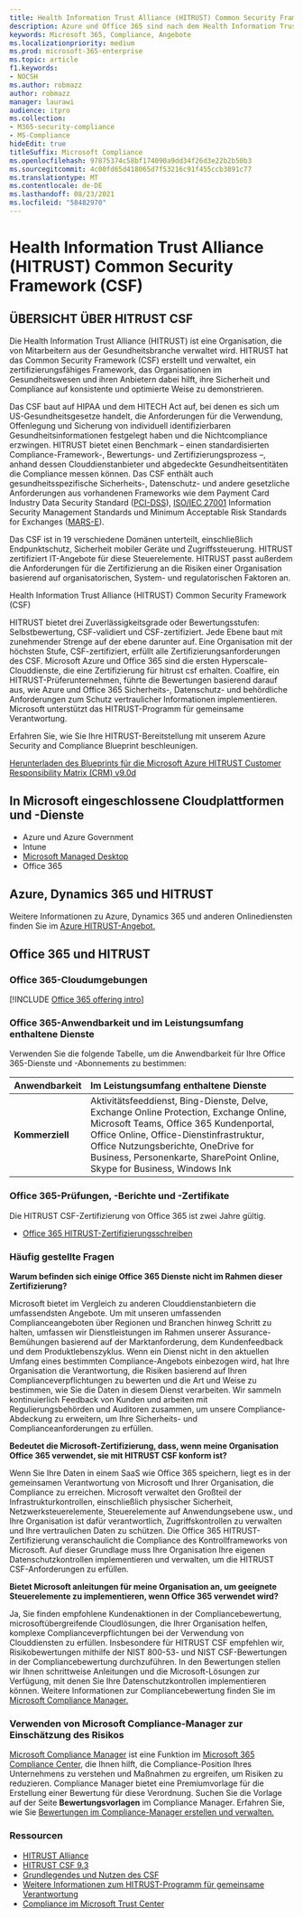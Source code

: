 ```yaml
---
title: Health Information Trust Alliance (HITRUST) Common Security Framework (CSF)
description: Azure und Office 365 sind nach dem Health Information Trust Alliance (HITRUST) Common Security Framework (CSF) zertifiziert.
keywords: Microsoft 365, Compliance, Angebote
ms.localizationpriority: medium
ms.prod: microsoft-365-enterprise
ms.topic: article
f1.keywords:
- NOCSH
ms.author: robmazz
author: robmazz
manager: laurawi
audience: itpro
ms.collection:
- M365-security-compliance
- MS-Compliance
hideEdit: true
titleSuffix: Microsoft Compliance
ms.openlocfilehash: 97875374c58bf174090a9dd34f26d3e22b2b50b3
ms.sourcegitcommit: 4c00fd65d418065d7f53216c91f455ccb3891c77
ms.translationtype: MT
ms.contentlocale: de-DE
ms.lasthandoff: 08/23/2021
ms.locfileid: "58482970"
---
```

# <a name="health-information-trust-alliance-hitrust-common-security-framework-csf"></a>Health Information Trust Alliance (HITRUST) Common Security Framework (CSF)

## <a name="hitrust-csf-overview"></a>ÜBERSICHT ÜBER HITRUST CSF

Die Health Information Trust Alliance (HITRUST) ist eine Organisation, die von Mitarbeitern aus der Gesundheitsbranche verwaltet wird. HITRUST hat das Common Security Framework (CSF) erstellt und verwaltet, ein zertifizierungsfähiges Framework, das Organisationen im Gesundheitswesen und ihren Anbietern dabei hilft, ihre Sicherheit und Compliance auf konsistente und optimierte Weise zu demonstrieren.

Das CSF baut auf HIPAA und dem HITECH Act auf, bei denen es sich um US-Gesundheitsgesetze handelt, die Anforderungen für die Verwendung, Offenlegung und Sicherung von individuell identifizierbaren Gesundheitsinformationen festgelegt haben und die Nichtcompliance erzwingen. HITRUST bietet einen Benchmark – einen standardisierten Compliance-Framework-, Bewertungs- und Zertifizierungsprozess –, anhand dessen Clouddienstanbieter und abgedeckte Gesundheitsentitäten die Compliance messen können. Das CSF enthält auch gesundheitsspezifische Sicherheits-, Datenschutz- und andere gesetzliche Anforderungen aus vorhandenen Frameworks wie dem Payment Card Industry Data Security Standard ([PCI-DSS](https://www.microsoft.com/trustcenter/compliance/pci)), [ISO/IEC 27001](https://www.microsoft.com/trustcenter/compliance/iso-iec-27001) Information Security Management Standards und Minimum Acceptable Risk Standards for Exchanges ([MARS-E](https://www.microsoft.com/trustcenter/compliance/mars-e)).

Das CSF ist in 19 verschiedene Domänen unterteilt, einschließlich Endpunktschutz, Sicherheit mobiler Geräte und Zugriffssteuerung. HITRUST zertifiziert IT-Angebote für diese Steuerelemente. HITRUST passt außerdem die Anforderungen für die Zertifizierung an die Risiken einer Organisation basierend auf organisatorischen, System- und regulatorischen Faktoren an.

Health Information Trust Alliance (HITRUST) Common Security Framework (CSF)

HITRUST bietet drei Zuverlässigkeitsgrade oder Bewertungsstufen: Selbstbewertung, CSF-validiert und CSF-zertifiziert. Jede Ebene baut mit zunehmender Strenge auf der ebene darunter auf. Eine Organisation mit der höchsten Stufe, CSF-zertifiziert, erfüllt alle Zertifizierungsanforderungen des CSF. Microsoft Azure und Office 365 sind die ersten Hyperscale-Clouddienste, die eine Zertifizierung für hitrust csf erhalten. Coalfire, ein HITRUST-Prüferunternehmen, führte die Bewertungen basierend darauf aus, wie Azure und Office 365 Sicherheits-, Datenschutz- und behördliche Anforderungen zum Schutz vertraulicher Informationen implementieren. Microsoft unterstützt das HITRUST-Programm für gemeinsame Verantwortung.

Erfahren Sie, wie Sie Ihre HITRUST-Bereitstellung mit unserem Azure Security and Compliance Blueprint beschleunigen.

[Herunterladen des Blueprints für die Microsoft Azure HITRUST Customer Responsibility Matrix (CRM) v9.0d](https://servicetrust.microsoft.com/ViewPage/Blueprint?command=Download&downloadType=Document&downloadId=3ccde498-4761-4be0-be8b-cd8d379a3a4f&docTab=fc060920-cdb8-11e7-bacf-0bf52b09d912_Healthcare_Blueprint)

## <a name="microsoft-in-scope-cloud-platforms--services"></a>In Microsoft eingeschlossene Cloudplattformen und -Dienste

- Azure und Azure Government
- Intune
- [Microsoft Managed Desktop](/microsoft-365/managed-desktop/intro/compliance)
- Office 365

## <a name="azure-dynamics-365-and-hitrust"></a>Azure, Dynamics 365 und HITRUST

Weitere Informationen zu Azure, Dynamics 365 und anderen Onlinediensten finden Sie im [Azure HITRUST-Angebot.](/azure/compliance/offerings/offering-hitrust)

## <a name="office-365-and-hitrust"></a>Office 365 und HITRUST

### <a name="office-365-cloud-environments"></a>Office 365-Cloudumgebungen

[!INCLUDE [Office 365 offering intro](../includes/o365-offering-introduction.md)]

### <a name="office-365-applicability-and-in-scope-services"></a>Office 365-Anwendbarkeit und im Leistungsumfang enthaltene Dienste

Verwenden Sie die folgende Tabelle, um die Anwendbarkeit für Ihre Office 365-Dienste und -Abonnements zu bestimmen:

| **Anwendbarkeit** | **Im Leistungsumfang enthaltene Dienste** |
|:------------------|:----------------------|
| **Kommerziell** | Aktivitätsfeeddienst, Bing-Dienste, Delve, Exchange Online Protection, Exchange Online, Microsoft Teams, Office 365 Kundenportal, Office Online, Office-Dienstinfrastruktur, Office Nutzungsberichte, OneDrive for Business, Personenkarte, SharePoint Online, Skype for Business, Windows Ink |

### <a name="office-365-audits-reports-and-certificates"></a>Office 365-Prüfungen, -Berichte und -Zertifikate

Die HITRUST CSF-Zertifizierung von Office 365 ist zwei Jahre gültig.

- [Office 365 HITRUST-Zertifizierungsschreiben](https://aka.ms/O365HITRUSTcertification)

### <a name="frequently-asked-questions"></a>Häufig gestellte Fragen

**Warum befinden sich einige Office 365 Dienste nicht im Rahmen dieser Zertifizierung?**

Microsoft bietet im Vergleich zu anderen Clouddienstanbietern die umfassendsten Angebote. Um mit unseren umfassenden Complianceangeboten über Regionen und Branchen hinweg Schritt zu halten, umfassen wir Dienstleistungen im Rahmen unserer Assurance-Bemühungen basierend auf der Marktanforderung, dem Kundenfeedback und dem Produktlebenszyklus. Wenn ein Dienst nicht in den aktuellen Umfang eines bestimmten Compliance-Angebots einbezogen wird, hat Ihre Organisation die Verantwortung, die Risiken basierend auf Ihren Complianceverpflichtungen zu bewerten und die Art und Weise zu bestimmen, wie Sie die Daten in diesem Dienst verarbeiten. Wir sammeln kontinuierlich Feedback von Kunden und arbeiten mit Regulierungsbehörden und Auditoren zusammen, um unsere Compliance-Abdeckung zu erweitern, um Ihre Sicherheits- und Complianceanforderungen zu erfüllen.

**Bedeutet die Microsoft-Zertifizierung, dass, wenn meine Organisation Office 365 verwendet, sie mit HITRUST CSF konform ist?**

Wenn Sie Ihre Daten in einem SaaS wie Office 365 speichern, liegt es in der gemeinsamen Verantwortung von Microsoft und Ihrer Organisation, die Compliance zu erreichen. Microsoft verwaltet den Großteil der Infrastrukturkontrollen, einschließlich physischer Sicherheit, Netzwerksteuerelemente, Steuerelemente auf Anwendungsebene usw., und Ihre Organisation ist dafür verantwortlich, Zugriffskontrollen zu verwalten und Ihre vertraulichen Daten zu schützen. Die Office 365 HITRUST-Zertifizierung veranschaulicht die Compliance des Kontrollframeworks von Microsoft. Auf dieser Grundlage muss Ihre Organisation Ihre eigenen Datenschutzkontrollen implementieren und verwalten, um die HITRUST CSF-Anforderungen zu erfüllen.

**Bietet Microsoft anleitungen für meine Organisation an, um geeignete Steuerelemente zu implementieren, wenn Office 365 verwendet wird?**

Ja, Sie finden empfohlene Kundenaktionen in der Compliancebewertung, microsoftübergreifende Cloudlösungen, die Ihrer Organisation helfen, komplexe Complianceverpflichtungen bei der Verwendung von Clouddiensten zu erfüllen. Insbesondere für HITRUST CSF empfehlen wir, Risikobewertungen mithilfe der NIST 800-53- und NIST CSF-Bewertungen in der Compliancebewertung durchzuführen. In den Bewertungen stellen wir Ihnen schrittweise Anleitungen und die Microsoft-Lösungen zur Verfügung, mit denen Sie Ihre Datenschutzkontrollen implementieren können. Weitere Informationen zur Compliancebewertung finden Sie im [Microsoft Compliance Manager.](/microsoft-365/compliance/compliance-manager)

### <a name="use-microsoft-compliance-manager-to-assess-your-risk"></a>Verwenden von Microsoft Compliance-Manager zur Einschätzung des Risikos

[Microsoft Compliance Manager](/microsoft-365/compliance/compliance-manager) ist eine Funktion im [Microsoft 365 Compliance Center](/microsoft-365/compliance/microsoft-365-compliance-center), die Ihnen hilft, die Compliance-Position Ihres Unternehmens zu verstehen und Maßnahmen zu ergreifen, um Risiken zu reduzieren. Compliance Manager bietet eine Premiumvorlage für die Erstellung einer Bewertung für diese Verordnung. Suchen Sie die Vorlage auf der Seite **Bewertungsvorlagen** im Compliance Manager. Erfahren Sie, wie Sie [Bewertungen im Compliance-Manager erstellen und verwalten.](/microsoft-365/compliance/compliance-manager-assessments)

### <a name="resources"></a>Ressourcen

- [HITRUST Alliance](https://hitrustalliance.net/)
- [HITRUST CSF 9.3](https://hitrustalliance.net/csf-license-agreement/)
- [Grundlegendes und Nutzen des CSF](https://hitrustalliance.net/understanding-leveraging-csf/)
- [Weitere Informationen zum HITRUST-Programm für gemeinsame Verantwortung](https://go.microsoft.com/fwlink/p/?linkid=2100268)
- [Compliance im Microsoft Trust Center](https://www.microsoft.com/trust-center/compliance/compliance-overview)
